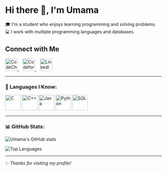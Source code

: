 # Hi there 👋, I'm Umama  

🎓 I'm a student who enjoys learning programming and solving problems.  
💻 I work with multiple programming languages and databases.  


## Connect with Me

<p align="left">
  <a href="https://www.codechef.com/users/umamazaman" target="_blank">
    <img src="https://cdn.jsdelivr.net/gh/simple-icons/simple-icons/icons/codechef.svg" alt="CodeChef" width="40" height="40"/>
  </a>
  &nbsp;&nbsp;
  <a href="https://codeforces.com/profile/umamazaman3" target="_blank">
    <img src="https://cdn.jsdelivr.net/gh/simple-icons/simple-icons/icons/codeforces.svg" alt="Codeforces" width="40" height="40"/>
  </a>
  &nbsp;&nbsp;
  <a href="https://www.linkedin.com/in/sumaia-zaman-umama-13uma" target="_blank">
    <img src="https://cdn.jsdelivr.net/gh/simple-icons/simple-icons/icons/linkedin.svg" alt="LinkedIn" width="40" height="40"/>
  </a>
</p>


---

### 🔧 Languages I Know:
<p align="left"> 
  <img src="https://cdn.jsdelivr.net/gh/devicons/devicon/icons/c/c-original.svg" alt="C" width="50" height="50"/> 
  <img src="https://cdn.jsdelivr.net/gh/devicons/devicon/icons/cplusplus/cplusplus-original.svg" alt="C++" width="50" height="50"/> 
  <img src="https://cdn.jsdelivr.net/gh/devicons/devicon/icons/java/java-original.svg" alt="Java" width="50" height="50"/> 
  <img src="https://cdn.jsdelivr.net/gh/devicons/devicon/icons/python/python-original.svg" alt="Python" width="50" height="50"/>
  <img src="https://cdn.jsdelivr.net/gh/devicons/devicon/icons/mysql/mysql-original.svg" alt="SQL" width="50" height="50"/>
</p>

---

### 📊 GitHub Stats:
![Umama's GitHub stats](https://github-readme-stats.vercel.app/api?username=umama13-13&show_icons=true&theme=tokyonight)  

![Top Languages](https://github-readme-stats.vercel.app/api/top-langs/?username=umama13-13&layout=compact&theme=tokyonight)

---

✨ *Thanks for visiting my profile!*
